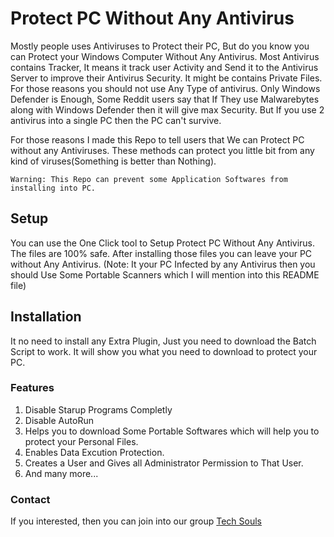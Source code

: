 # Protect PC Without Any Antivirus
Mostly people uses Antiviruses to Protect their PC, But do you know you can Protect your Windows Computer Without Any Antivirus. Most Antivirus contains Tracker, It means it track user Activity and Send it to the Antivirus Server to improve their Antivirus Security. It might be contains Private Files. For those reasons you should not use Any Type of antivirus. Only Windows Defender is Enough, Some Reddit users say that If They use Malwarebytes along with Windows Defender then it will give max Security. But If you use 2 antivirus into a single PC then the PC can't survive.

For those reasons I made this Repo to tell users that We can Protect PC without any Antiviruses. These methods can protect you little bit from any kind of viruses(Something is better than Nothing).
```
Warning: This Repo can prevent some Application Softwares from installing into PC.
```

## Setup
You can use the One Click tool to Setup Protect PC Without Any Antivirus. The files are 100% safe. After installing those files you can leave your PC without Any Antivirus. (Note: It your PC Infected by any Antivirus then you should Use Some Portable Scanners which I will mention into this README file)  

## Installation
It no need to install any Extra Plugin, Just you need to download the Batch Script to work. It will show you what you need to download to protect your PC.  

### Features
1. Disable Starup Programs Completly  
2. Disable AutoRun  
3. Helps you to download Some Portable Softwares which will help you to protect your Personal Files.  
4. Enables Data Excution Protection.  
5. Creates a User and Gives all Administrator Permission to That User.  
6. And many more...

### Contact
If you interested, then you can join into our group [Tech Souls](https://t.me/techsouls0)
